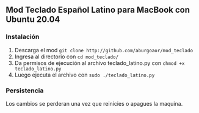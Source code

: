 ## Mod Teclado Español Latino para MacBook con Ubuntu 20.04
### Instalación

1. Descarga el mod `git clone http://github.com/aburgoaor/mod_teclado`
2. Ingresa al directorio con `cd mod_teclado/`
3. Da permisos de ejecución al archivo teclado_latino.py con `chmod +x teclado_latino.py`
4. Luego ejecuta el archivo con `sudo ./teclado_latino.py`

### Persistencia

Los cambios se perderan una vez que reinicies o apagues la maquina.
